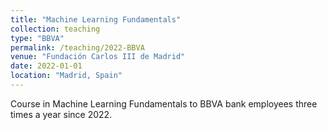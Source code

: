 ```yaml
---
title: "Machine Learning Fundamentals"
collection: teaching
type: "BBVA"
permalink: /teaching/2022-BBVA
venue: "Fundación Carlos III de Madrid"
date: 2022-01-01
location: "Madrid, Spain"
---
```


Course in Machine Learning Fundamentals to BBVA bank employees three times a year since 2022.

